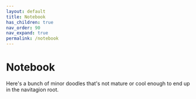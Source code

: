 ```yaml
---
layout: default
title: Notebook
has_children: true
nav_order: 90
nav_expand: true
permalink: /notebook
---
```


# Notebook

Here's a bunch of minor doodles that's not mature or cool enough to end up in the navitagion root.
